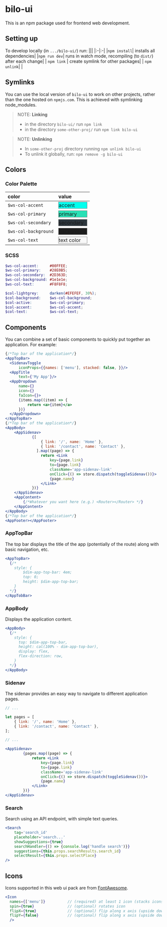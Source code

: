 # bilo-ui

This is an npm package used for frontend web development.

## Setting up

To develop locally (in `.../bilo-ui/`) run:
|||
|:-|:-|
|`npm install`| installs all dependencies|
|`npm run dev`| runs in watch mode, recompiling (to `dist/`) after each change|
| `npm link` | create symlink for other packages|
| `npm unlink`| |

## Symlinks
You can use the local version of `bilo-ui` to work on other projects, rather than the one hosted on `npmjs.com`. This is achieved with symlinking node_modules.

>NOTE: **Linking**
>- in the directory `bilo-ui/` run `npm link`
>- in the directory `some-other-proj/` run `npm link bilo-ui`

>NOTE: **Unlinking**
>- In `some-other-proj` directory running `npm unlink bilo-ui`
>- To unlink it globally, run: `npm remove -g bilo-ui`

## Colors

### Color Palette

|color|value|
|:----|:----|
| `$ws-col-accent`    | <div style="background-color: #00FFEE; border: 1px solid grey">accent</div> |
| `$ws-col-primary`   | <div style="background-color: #28E0B5; border: 1px solid grey">primary</div> |
| `$ws-col-secondary` | <div style="background-color: #2D363D; border: 1px solid grey">secondary</div> |
| `$ws-col-background`| <div style="background-color: #1e1e1e; border: 1px solid grey">background</div> |
| `$ws-col-text`      | <div style="background-color: #F8F8F8; border: 1px solid grey">text color</div> |

### SCSS

```scss
$ws-col-accent:     #00FFEE;
$ws-col-primary:    #28E0B5;
$ws-col-secondary:  #2D363D;
$ws-col-background: #1e1e1e;
$ws-col-text:       #F8F8F8;

$col-lightgrey:     darken(#EFEFEF, 30%);
$col-background:    $ws-col-background;
$col-active:        $ws-col-primary;
$col-accent:        $ws-col-accent;
$col-text:          $ws-col-text; 
```

## Components

You can combine a set of basic components to quickly put together an application. For example:

```jsx
{/*Top bar of the application*/}
<AppTopBar>
  <SidenavToggle 
      iconProps={{names: ['menu'], stacked: false, }}/>
  <AppTitle 
      text={'My App'}/>
  <AppDropdown 
      name={} 
      icon={} 
      faIcon={}>
      {items.map((item) => {
          return <a>{item}</a>
      })}
  </AppDropdown>
</AppTopBar>
{/*Top bar of the application*/}
<AppBody>
    <AppSidenav>
            {[
                { link: '/', name: 'Home' },
                { link: '/contact', name: 'Contact' },
              ].map((page) => {
                return <Link
                    key={page.link}
                    to={page.link}
                    className='app-sidenav-link'
                    onClick={() => store.dispatch(toggleSidenav())}>
                    {page.name}
                </Link>
            })}
    </AppSidenav>
    <AppContent>
        {/*Whatever you want here (e.g.) <Router></Router> */}
    </AppContent>
</AppBody>
{/*Top bar of the application*/}
<AppFooter></AppFooter>
```

### AppTopBar

The top bar displays the title of the app (potentially of the route) along with basic navigation, etc.

```jsx
<AppTopBar>
  {/* 
    style: {
        $dim-app-top-bar: 4em;
        top: 0;
        height: $dim-app-top-bar;
    }
  */}
</AppTobBar>
```

### AppBody

Displays the application content.

```jsx
<AppBody>
  {/* 
    style: {
      top: $dim-app-top-bar,
      height: cal(100% - dim-app-top-bar),
      display: flex,
      flex-direction: row,
    }
  */}
</AppBody>
```

### Sidenav

The sidenav provides an easy way to navigate to different application pages.

```jsx
// ...

let pages = [
    { link: '/', name: 'Home' },
    { link: '/contact', name: 'Contact' },
];

// ...

<AppSidenav>
        {pages.map((page) => {
            return <Link
                key={page.link}
                to={page.link}
                className='app-sidenav-link'
                onClick={() => store.dispatch(toggleSidenav())}>
                {page.name}
            </Link>
        })}
</AppSidenav>
```

### Search

Search using an API endpoint, with simple text queries.

```jsx
<Search
    tag='search_id'                                 
    placeholder='search...'
    showSuggestions={true}
    searchHandler={() => {console.log('handle search')}}
    suggestions={this.props.searchResults.search_id}
    selectResult={this.props.selectPlace}
/>
```

## Icons

Icons supported in this web ui pack are from [FontAwesome](http://fontawesome.io).

```jsx
<Icon 
  names={['menu']}          // (required) at least 1 icon (stacks icons if more)
  spin={true}               // (optional) rotates icon
  flipX={true}              // (optional) flip along x axis (upside down)
  flipY={false}             // (optional) flip along x axis (upside down)
  />
```